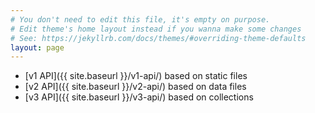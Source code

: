 ```yaml
---
# You don't need to edit this file, it's empty on purpose.
# Edit theme's home layout instead if you wanna make some changes
# See: https://jekyllrb.com/docs/themes/#overriding-theme-defaults
layout: page
---
```


- [v1 API]({{ site.baseurl }}/v1-api/) based on static files
- [v2 API]({{ site.baseurl }}/v2-api/) based on data files
- [v3 API]({{ site.baseurl }}/v3-api/) based on collections
